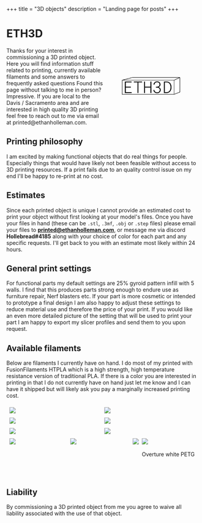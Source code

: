 +++
title = "3D objects"
description = "Landing page for posts"
+++

<style>

.row {
  display: flex;
  flex-wrap: wrap;
  padding: 0 4px;
}

.rowCon {
  display: flex;
  flex-wrap: wrap;
  padding: 10% 10%
}


/* Create two equal columns that sits next to each other */
.column {
  flex: 50%;
  padding: 0 4px;
}

.column {
  margin-top: 8px;
  vertical-align: middle;
} 

.columnPic {
  margin-top: 8px;
  vertical-align: middle;
  align-items: center;
  justify-content: center;
}

</style>

# ETH3D

<div style="width: 100%; display: table;">
    <div style="display: table-row">
        <div style="width: 50%; display: table-cell;">
          Thanks for your interest in commissioning a 3D printed object. Here you
          will find information stuff related to printing, currently available filaments
          and some answers to frequently asked questions
          Found this page without talking to me in person? Impressive. If you are local
          to the Davis / Sacramento area and are interested in high quality 3D printing
          feel free to reach out to me via email at printed@ethanholleman.com.
        </div>
        <div style="width: 50%; display: table-cell; text-align: center; justify-content: center; vertical-align: middle;"> 
          <img src="https://raw.githubusercontent.com/EthanHolleman/site_dev/main/content/printed/images/eth3d.png" width="60%">
        </div>
    </div>
</div>

## Printing philosophy

I am excited by making functional objects that do real things for people.
Especially things that would have likely not been feasible without access to
3D printing resources. If a print fails due to an quality control issue on my end 
I'll be happy to re-print at no cost.


## Estimates

Since each printed object is unique I cannot provide an estimated cost to print
your object without first looking at your model's files. Once you have your files
in hand (these can be `.stl`, `.3mf`, `.obj` or `.step` files) please email your files to **printed@ethanholleman.com**, or message me via discord **Hollebread#4185** 
along with your choice of color for each part and any specific requests. 
I'll get back to you with an estimate most likely within 24 hours.

## General print settings

For functional parts my default settings are 25% gyroid pattern infill with
5 walls. I find that this produces parts strong enough to endure use as
furniture repair, Nerf blasters etc. If your part is more cosmetic or intended to
prototype a final design I am also happy to adjust these settings to 
reduce material use and therefore the price of your print. 
If you would like an even more detailed picture of the setting that will be used
to print your part I am happy to export my slicer profiles and send them to
you upon request.

## Available filaments

Below are filaments I currently have on hand. I do most of my printed with
FusionFilaments HTPLA which is a high strength, high temperature resistance
version of traditional PLA. If there is a color you are interested in printing
in that I do not currently have on hand just let me know and I can have it shipped
but will likely ask you pay a marginally increased printing cost. 

<div class="row">
    <div class="column">
      <img src="https://cdn.shopify.com/s/files/1/0002/8468/8445/products/HTPLA_Refill_AlphaParticleOrange-01_1024x1024@2x.png?v=1658243953" width=60%>
    </div>
     <div class="column">
      <img src="https://cdn.shopify.com/s/files/1/0002/8468/8445/products/HTPLA_Refill_CosmicRayBlue-01_540x.png?v=1659461863" width="60%">
    </div>
  </div>

<div class="row">
    <div class="column">
      <img src="https://cdn.shopify.com/s/files/1/0002/8468/8445/products/HTPLA_Refill_ColdFusionBlue-01_1024x1024@2x.png?v=1660058880" width=60%>
    </div>
   <div class="column">
      <img src="https://cdn.shopify.com/s/files/1/0002/8468/8445/products/HTPLA_Refill_GeomagneticMauve-01_1024x1024@2x.png?v=1659021332" width="60%">
    </div>
  </div>

<div class="row">
    <div class="column">
      <img src="https://cdn.shopify.com/s/files/1/0002/8468/8445/products/HTPLA_Refill_RadiumGreen2.0-01_b272ca54-dc09-485b-a65d-92b9587838dc_1024x1024@2x.png?v=1665060871" width=60%>
    </div>
   <div class="column">
      <img src="https://cdn.shopify.com/s/files/1/0002/8468/8445/products/HTPLA_Refill_RedDwarf-01_1024x1024@2x.png?v=1658432497" width="60%">
    </div>
  </div>

<div class="row">
    <div class="column">
      <img src="https://cdn.shopify.com/s/files/1/0002/8468/8445/products/HTPLA_Refill_TritiumGreen-01_ec9ad2bc-90d9-49a2-8ef0-808aec77ff63_720x.png?v=1659021301" width=60%>
    </div>
   <div class="column">
      <img src="https://cdn.shopify.com/s/files/1/0002/8468/8445/products/HTPLA_Refill_HeavyWaterBlue-01_ab24215b-963d-456e-8f5e-e6de4d7ad29f_720x.png?v=1661798717" width="60%">
    </div>

<div class="row">
    <div class="column">
      <img src="https://cdn.shopify.com/s/files/1/0002/8468/8445/products/HTPLA_Refill_IonizedCobaltBlack-01_1024x1024@2x.png?v=1660058936" width=60%>
    </div>
   <div class="column">
      <img src="https://cdn.shopify.com/s/files/1/0207/3624/5824/products/VFEWTE17511_Transparent_PETG_1kg_1pack_1_Main.jpg?v=1653896882&width=1100" width="60%">
      <p> Overture white PETG </p>
    </div>
  </div>
</div>

<br>
<br>

## Liability

By commissioning a 3D printed object from me you agree to waive all liability
associated with the use of that object.










